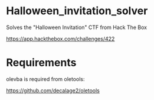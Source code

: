 # Halloween_invitation_solver
Solves the "Halloween Invitation" CTF from Hack The Box 

https://app.hackthebox.com/challenges/422

# Requirements 
olevba is required from oletools:

https://github.com/decalage2/oletools
